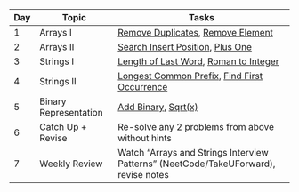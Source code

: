 | Day | Topic                 | Tasks                                                                                                                                                                                     |
| --- | --------------------- | ----------------------------------------------------------------------------------------------------------------------------------------------------------------------------------------- |
| 1   | Arrays I              | [Remove Duplicates](https://leetcode.com/problems/remove-duplicates-from-sorted-array/), [Remove Element](https://leetcode.com/problems/remove-element/)                                  |
| 2   | Arrays II             | [Search Insert Position](https://leetcode.com/problems/search-insert-position/), [Plus One](https://leetcode.com/problems/plus-one/)                                                      |
| 3   | Strings I             | [Length of Last Word](https://leetcode.com/problems/length-of-last-word/), [Roman to Integer](https://leetcode.com/problems/roman-to-integer/)                                            |
| 4   | Strings II            | [Longest Common Prefix](https://leetcode.com/problems/longest-common-prefix/), [Find First Occurrence](https://leetcode.com/problems/find-the-index-of-the-first-occurrence-in-a-string/) |
| 5   | Binary Representation | [Add Binary](https://leetcode.com/problems/add-binary/), [Sqrt(x)](https://leetcode.com/problems/sqrtx/)                                                                                  |
| 6   | Catch Up + Revise     | Re-solve any 2 problems from above without hints                                                                                                                                          |
| 7   | Weekly Review         | Watch “Arrays and Strings Interview Patterns” (NeetCode/TakeUForward), revise notes                                                                                                       |
